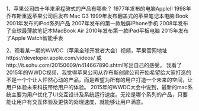 1、苹果公司四十年来里程碑式的产品有哪些？
1977年发布的电脑AppleII
1998年乔布斯重返苹果公司后发布iMac G3
1999年发布翻盖式的苹果笔记本电脑iBook
2001年发布的iPod系列产品
2007年发布的第一款触屏iPhone手机
2008年发布了全球最薄款笔记本MacBook Air
2010年发布第一款iPad平板电脑
2015年发布了Apple Watch智能手表

2、观看某一期的WWDC（苹果全球开发者大会）视频，苹果官网地址https://developer.apple.com/videos/ 或http://it.sohu.com/20150609/n414667890.shtml写出自己的感受。
我看了2015年的WWDC视频，我觉得苹果公司从乔布斯创建公司开始希望给大家打造的不是一个个让人怦然心动的产品，而是希望为所有的用户打造一个未来的空间，让用户体验未来科技带给用户的体验。
	2015年的WWDC大会中说到，最新的mac系统主要为用户优化了UI交互设计及系统运行速度。无论是哪个系列的产品，只要能让用户有交互体验及更快的处理速度，就能够让用户满意。